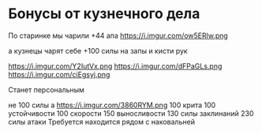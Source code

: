 # Бонусы от кузнечного дела

По старинке мы чарили +44 апа
https://i.imgur.com/ow5ERlw.png

а кузнецы чарят себе +100 силы на запы и кисти рук

https://i.imgur.com/Y2IutVx.png
https://i.imgur.com/dFPaGLs.png
https://i.imgur.com/ciEgsyj.png

Станет персональным

не 100 силы а 
https://i.imgur.com/3860RYM.png
100 крита 100 устойчивости
100 скорости
150 выносливости
130 силы заклинаний
230 силы атаки
Требуется находится рядом с наковальней